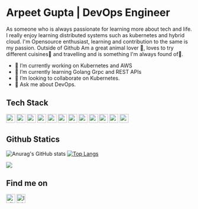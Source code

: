 # Arpeet Gupta | DevOps Engineer
As someone who is always passionate for learning more about tech and life. I really enjoy learning distributed systems such as kubernetes and hybrid cloud. I'm Opensource enthusiast, learning and contribution to the same is my passion. Outside of Github Am a great animal lover 🐶, loves to try different cuisines🍜 and travelling and is something I'm always found of🚕.

- 🔭 I’m currently working on Kubernetes and AWS 
- 🌱 I’m currently learning Golang Grpc and REST APIs 
- 👯 I’m looking to collaborate on Kubernetes.
- 💬 Ask me about DevOps.

## Tech Stack
<img height="24" width="24" src="https://cdn.jsdelivr.net/npm/simple-icons@v4/icons/kubernetes.svg" /> <img height="24" width="24" src="https://cdn.jsdelivr.net/npm/simple-icons@v4/icons/docker.svg" /> <img height="24" width="24" src="https://cdn.jsdelivr.net/npm/simple-icons@v4/icons/go.svg" /> <img height="24" width="24" src="https://cdn.jsdelivr.net/npm/simple-icons@v4/icons/amazonaws.svg" /> <img height="24" width="24" src="https://cdn.jsdelivr.net/npm/simple-icons@v4/icons/terraform.svg" /> <img height="24" width="24" src="https://cdn.jsdelivr.net/npm/simple-icons@v4/icons/elastic.svg" /> <img height="24" width="24" src="https://cdn.jsdelivr.net/npm/simple-icons@v4/icons/kibana.svg" /> <img height="24" width="24" src="https://cdn.jsdelivr.net/npm/simple-icons@v4/icons/fluentd.svg" /> <img height="24" width="24" src="https://cdn.jsdelivr.net/npm/simple-icons@v4/icons/jenkins.svg" /> <img height="24" width="24" src="https://cdn.jsdelivr.net/npm/simple-icons@v4/icons/cloudflare.svg" /> <img height="24" width="24" src="https://cdn.jsdelivr.net/npm/simple-icons@v4/icons/prometheus.svg" /> <img height="24" width="24" src="https://cdn.jsdelivr.net/npm/simple-icons@v4/icons/grafana.svg" />

## Github Statics
![Anurag's GitHub stats](https://github-readme-stats.vercel.app/api?username=Arpeet-gupta&show_icons=true&theme=radical&count_private=true) [![Top Langs](https://github-readme-stats.vercel.app/api/top-langs/?username=Arpeet-gupta)](https://github.com/anuraghazra/github-readme-stats)



![](https://komarev.com/ghpvc/?username=Arpeet-gupta&style=plastic&label=PROFILE+VIEWS&color=green)

## Find me on
[<img src='https://cdn.jsdelivr.net/npm/simple-icons@3.0.1/icons/github.svg' alt='github' height="24" width="24">](https://github.com/Arpeet-gupta)  [<img src='https://cdn.jsdelivr.net/npm/simple-icons@3.0.1/icons/linkedin.svg' alt='linkedin' height="24" width="24">](https://www.linkedin.com/in/linkedin.com/in/arpit-gupta-060674164/) 
